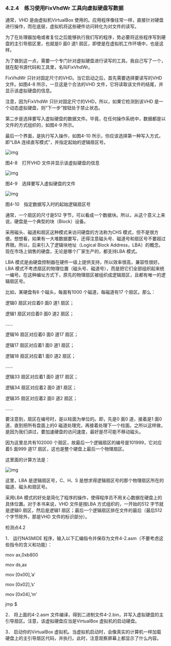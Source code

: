 ### 4.2.4　练习使用FixVhdWr 工具向虚拟硬盘写数据

通常，VHD 是由虚拟机VirtualBox 使用的。应用程序像往常一样，直接针对硬盘进行操作，而在底层，虚拟机将这些硬件访问转化为对文件的读写。

为了在处理器加电或者复位之后能够执行我们写的程序，势必要将这些程序写到硬盘的主引导扇区里，也就是0 面0 道1 扇区，即使是在虚拟机工作环境中，也是这样。

为了做到这一点，需要一个专门针对虚拟硬盘进行读写的工具。我自己写了一个，就在配书源代码和工具里，名叫FixVhdWr。

FixVhdWr 只针对固定尺寸的VHD。当它启动之后，首先需要选择要读写的VHD 文件。如图4-8 所示，一旦这是个合法的VHD 文件，它将读取该文件的结尾，并显示该虚拟硬盘的信息。

注意，因为FixVhdWr 只针对固定尺寸的VHD，所以，如果它检测到该VHD 是一个动态虚拟硬盘，则“下一步”按钮处于禁止状态。

第二步是选择要写入虚拟硬盘的数据文件。毕竟，在任何操作系统中，数据都是以文件的方式组织的，如图4-9 所示。

最后一个界面，是执行写入操作，如图4-10 所示，你应该选择第一种写入方式，即“LBA 连续直写模式”，并指定起始的逻辑扇区号。

![img](../0-Assets/Epubook/x86汇编语言从实模式到保护模式_李忠_等_Z_Library/images/00057.jpeg)

图4-8　打开VHD 文件并显示该虚拟硬盘的信息

![img](../0-Assets/Epubook/x86汇编语言从实模式到保护模式_李忠_等_Z_Library/images/00058.jpeg)

图4-9　选择要写入虚拟硬盘的文件

![img](../0-Assets/Epubook/x86汇编语言从实模式到保护模式_李忠_等_Z_Library/images/00059.jpeg)

图4-10　指定数据写入时的起始逻辑扇区号

通常，一个扇区的尺寸是512 字节，可以看成一个数据块。所以，从这个意义上来说，硬盘是一个典型的块（Block）设备。

采用磁头、磁道和扇区这种模式来访问硬盘的方法称为CHS 模式，但不是很方便。想想看，如果有一大堆数据要写，还得注意磁头号、磁道号和扇区号不要超过界限。所以，后来引入了逻辑块地址（Logical Block Address，LBA）的概念。现在市场上销售的硬盘，无论是哪个厂家生产的，都支持LBA 模式。

LBA 模式是由硬盘控制器在硬件一级上提供支持，所以效率很高，兼容性很好。LBA 模式不考虑扇区的物理位置（磁头号、磁道号），而是把它们全部组织起来统一编号。在这种编址方式下，原先的物理扇区被组织成逻辑扇区，且都有唯一的逻辑扇区号。

比如，某硬盘有6 个磁头，每面有1000 个磁道，每磁道有17 个扇区。那么：

逻辑0 扇区对应着0 面0 道1 扇区；

逻辑1 扇区对应着0 面0 道2 扇区；

……

逻辑16 扇区对应着0 面0 道17 扇区；

逻辑17 扇区对应着1 面0 道1 扇区；

逻辑18 扇区对应着1 面0 道2 扇区；

……

逻辑33 扇区对应着1 面0 道17 扇区；

逻辑34 扇区对应着2 面0 道1 扇区；

逻辑35 扇区对应着2 面0 道2 扇区；

……

要注意到，扇区在编号时，是以柱面为单位的。即，先是0 面0 道，接着是1 面0 道，直到把所有盘面上的0 磁道处理完，再接着处理下一个柱面。之所以这样做，是因为我们讲过，要加速硬盘的访问速度，最好是尽可能不移动磁头。

因为这里总共有102000 个扇区，故最后一个逻辑扇区的编号是101999，它对应着5 面999 道17 扇区，这也是整个硬盘上最后一个物理扇区。

这里面的计算方法是：

![img](../0-Assets/Epubook/x86汇编语言从实模式到保护模式_李忠_等_Z_Library/images/00060.jpeg)

这里，LBA 是逻辑扇区号，C、H、S 是想求得逻辑扇区号的那个物理扇区所在的磁道、磁头和扇区号。

采用LBA 模式的好处是简化了程序的操作，使得程序员不用关心数据在硬盘上的具体位置。对于本书来说，VHD 文件是按LBA 方式组织的，一开始的512 字节就是逻辑0 扇区，然后是逻辑1 扇区；最后一个逻辑扇区排在文件的最后（最后512 个字节除外，那是VHD 文件的标识部分）。

检测点4.2

1． 运行NASMIDE 程序，输入以下汇编指令并保存为文件4-2.asm（不要考虑这些指令的含义和功能）：

mov ax,0xb800

mov ds,ax

mov [0x00],’a’

mov [0x02],’s’

mov [0x04],’m’

jmp $

2． 将上面的4-2.asm 文件编译，得到二进制文件4-2.bin，并写入虚拟硬盘的主引导扇区。注意，该虚拟硬盘应当是VirtualBox 虚拟机的启动硬盘。

3． 启动你的VirtualBox 虚拟机。当虚拟机启动时，会像真实的计算机一样加载硬盘上的主引导扇区代码，并执行。此时，注意观察屏幕上都显示了什么内容。

[^1]: 比如，当你按下主机箱面板上的RESET 按钮时，就会导致RESET 引脚电平的变化，从而使计算机热启动。